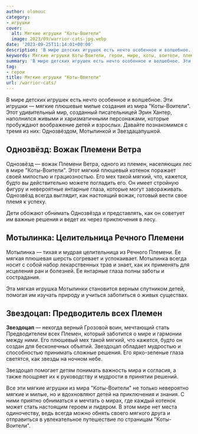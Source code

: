 ```yaml
---
author: olomouc
category:
- игрушки
cover:
  alt: Мягкие игрушки "Коты-Воители"
  image: 2023/09/warrior-cats-jpg.webp
date: '2023-09-25T11:14:01+00:00'
description: 'В мире детских игрушек есть нечто особенное и волшебное. Эти игрушки — мягкие плюшевые милые создания из мира "Коты-Воители". Этот удивительный мир,...'
keywords: Мягкие игрушки Коты-Воители, герои, мире, коты, воители, племени, звездоцап, мягкие, мира, детей, однозвзд, вожак, племен, мягкий, глаза, мотылинка, игрушки
summary: 'В мире детских игрушек есть нечто особенное и волшебное. Эти игрушки — мягкие плюшевые милые создания из мира "Коты-Воители". Этот удивительный мир,...'
tag:
- герои
title: Мягкие игрушки "Коты-Воители"
url: /warrior-cats/
---
```


В мире детских игрушек есть нечто особенное и волшебное. Эти игрушки — мягкие плюшевые милые создания из мира "Коты-Воители". Этот удивительный мир, созданный писательницей Эрин Хантер, наполнился живыми и харизматичными персонажами, которые пробуждают воображение детей и взрослых. Давайте познакомимся с тремя из них: Однозвёздом, Мотылинкой и Звездацапушкой.

## Однозвёзд: Вожак Племени Ветра

Однозвёзд — вожак Племени Ветра, одного из племен, населяющих лес в мире "Коты-Воители". Этот мягкий плюшевый котенок поражает своей милостью и грациозностью. Его мех такой мягкий, что, кажется, будто вы действительно можете погладить его. Он имеет стройную фигуру и невероятные янтарные глаза, которые могут завораживать. Однозвёзд всегда выглядит, как настоящий вожак, готовый вести свое племя к успеху.

Дети обожают обнимать Однозвёзда и представлять, как он советует им важные решения и ведет их через приключения в лесу.

## Мотылинка: Целительница Речного Племени

Мотылинка — тихая и мудрая целительница из Речного Племени. Ее мягкая плюшевая шерсть согревает и успокаивает. Мотылинка всегда носит с собой набор лекарственных трав и знает, как их применять для исцеления ран и болезней. Ее янтарные глаза полны заботы и сострадания.

Эта мягкая игрушка Мотылинки становится верным спутником детей, помогая им изучать природу и учиться заботиться о живых существах.

## Звездоцап: Предводитель всех Племен

**Звездоцап** — некогда верный Грозовой воин, мечтающий стать Предводителем всех Племен, который заботится о мире и гармонии между ними. Его плюшевый мех такой мягкий, что кажется, будто он создан для бесконечных объятий. Звездоцап обладает мудростью и способностью принимать сложные решения. Его ярко-зеленые глаза светятся, как звезды на ночном небе.

Звездоцап помогает детям понимать важность мира и согласия, а также поощряет их к руководству и мудрости в принятии решений.

Все эти мягкие игрушки из мира "Коты-Воители" не только невероятно мягкие и милые, но и вдохновляют детей на приключения и знания. С ними приятно обниматься и мечтать о мирах, где каждый котенок может стать настоящим героем и лидером. В этом мире нет места одиночеству, ведь всегда можно обнять своего мягкого друга и отправиться в увлекательное путешествие по страницам "Коты-Воители".